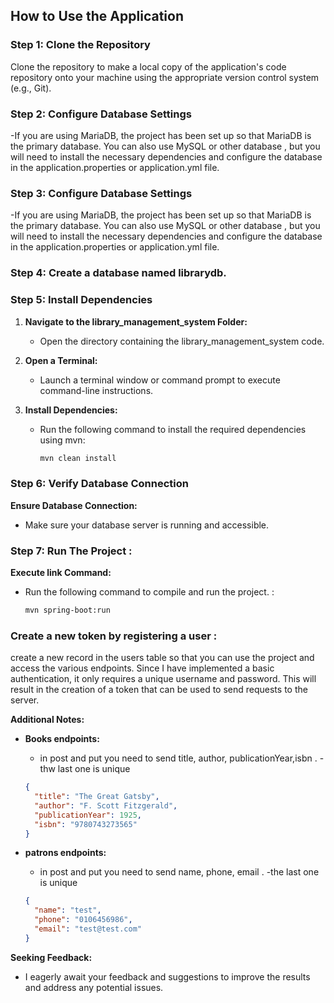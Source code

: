 

## How to Use the Application

### Step 1: Clone the Repository

Clone the repository to make a local copy of the application's code repository onto your machine using the appropriate version control system (e.g., Git).

### Step 2: Configure Database Settings
-If you are using MariaDB, the project has been set up so that MariaDB is the primary database. You can also use MySQL or other database ,
but you will need to install the necessary dependencies and configure the database in the application.properties or application.yml file.
### Step 3: Configure Database Settings
-If you are using MariaDB, the project has been set up so that MariaDB is the primary database. You can also use MySQL or other database ,
but you will need to install the necessary dependencies and configure the database in the application.properties or application.yml file.

### Step 4: Create a database named librarydb.

 

### Step 5: Install Dependencies

1. **Navigate to the library_management_system Folder:**

   - Open the directory containing the library_management_system code.

2. **Open a Terminal:**

   - Launch a terminal window or command prompt to execute command-line instructions.

3. **Install Dependencies:**
   - Run the following command to install the required dependencies using mvn:
     ```bash
     mvn clean install
     ```



### Step 6: Verify Database Connection

 **Ensure Database Connection:**

   - Make sure your database server is running and accessible.


### Step 7: Run The Project : 
  **Execute link Command:**
   - Run the following command to compile and run the project. :
     ```bash
     mvn spring-boot:run
     ```

 

 ### Create a new token by registering a user :

create a new record in the users table so that you can use the project and access the various endpoints. Since I have implemented a basic authentication, it only requires a unique username and password. This will result in the creation of a token that can be used to send requests to the server.

**Additional Notes:**

- **Books endpoints:**

  - in post and put you need to send title, author, publicationYear,isbn .
  -thw last one is unique 
   ```json
   {
     "title": "The Great Gatsby",
     "author": "F. Scott Fitzgerald",
     "publicationYear": 1925,
     "isbn": "9780743273565"
   }
   ```


    
- **patrons endpoints:**

  - in post and put you need to send name, phone, email .
  -the last one is unique

   ```json
   {
     "name": "test",
     "phone": "0106456986",
     "email": "test@test.com"
   }
    ```

 

**Seeking Feedback:**

- I eagerly await your feedback and suggestions to improve the results and address any potential issues.
